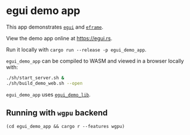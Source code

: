 # egui demo app
This app demonstrates [`egui`](https://github.com/emilk/egui/) and [`eframe`](https://github.com/emilk/egui/tree/master/crates/eframe).

View the demo app online at <https://egui.rs>.

Run it locally with `cargo run --release -p egui_demo_app`.

`egui_demo_app` can be compiled to WASM and viewed in a browser locally with:

```sh
./sh/start_server.sh &
./sh/build_demo_web.sh --open
```

`egui_demo_app` uses [`egui_demo_lib`](https://github.com/emilk/egui/tree/master/crates/egui_demo_lib).


## Running with `wgpu` backend
`(cd egui_demo_app && cargo r --features wgpu)`
